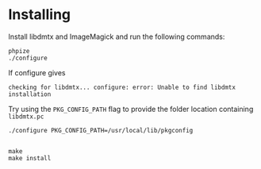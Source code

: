 Installing
==========

Install libdmtx and ImageMagick and run the following commands:

    phpize
    ./configure

If configure gives

    checking for libdmtx... configure: error: Unable to find libdmtx installation

Try using the `PKG_CONFIG_PATH` flag to provide the folder location containing `libdmtx.pc`

    ./configure PKG_CONFIG_PATH=/usr/local/lib/pkgconfig


    make
    make install